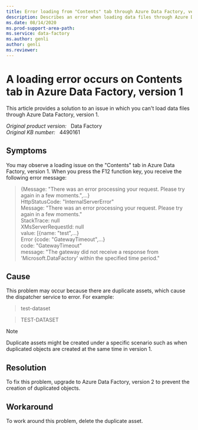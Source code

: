```yaml
---
title: Error loading from "Contents" tab through Azure Data Factory, version 1
description: Describes an error when loading data files through Azure Data Factory, version 1. To resolve this problem, upgrade to Azure Data Factory, version 2.
ms.date: 08/14/2020
ms.prod-support-area-path: 
ms.service: data-factory
ms.author: genli
author: genli
ms.reviewer: 
---
```

# A loading error occurs on Contents tab in Azure Data Factory, version 1

This article provides a solution to an issue in which you can't load data files through Azure Data Factory, version 1. 

_Original product version:_ &nbsp; Data Factory  
_Original KB number:_ &nbsp; 4490161

## Symptoms

You may observe a loading issue on the "Contents" tab in Azure Data Factory, version 1. When you press the F12 function key, you receive the following error message:

> {Message: "There was an error processing your request. Please try again in a few moments.",…}  
HttpStatusCode: "InternalServerError"  
Message: "There was an error processing your request. Please try again in a few moments."  
StackTrace: null  
XMsServerRequestId: null  
value: [{name: "test",…}  
Error {code: "GatewayTimeout",…}  
code: "GatewayTimeout"  
message: "The gateway did not receive a response from 'Microsoft.DataFactory' within the specified time period."

## Cause

This problem may occur because there are duplicate assets, which cause the dispatcher service to error. For example: 

> test-dataset 
 
> TEST-DATASET 

> [!NOTE]
> Duplicate assets might be created under a specific scenario such as when duplicated objects are created at the same time in version 1.

## Resolution

To fix this problem, upgrade to Azure Data Factory, version 2 to prevent the creation of duplicated objects. 

## Workaround

To work around this problem, delete the duplicate asset. 
